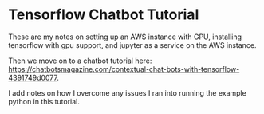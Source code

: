 <h1>Tensorflow Chatbot Tutorial</h1>
<p> These are my notes on setting up an AWS instance with GPU, installing tensorflow with gpu support, and jupyter as a service on the AWS instance.</p>
<p>Then we move on to a chatbot tutorial here: <a href="https://chatbotsmagazine.com/contextual-chat-bots-with-tensorflow-4391749d0077">https://chatbotsmagazine.com/contextual-chat-bots-with-tensorflow-4391749d0077</a>.</p>
<p>I add notes on how I overcome any issues I ran into running the example python in this tutorial.</p>


